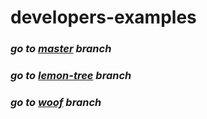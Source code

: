 # developers-examples

### *go to [master](https://github.com/fekri86114/developers-examples/tree/master) branch*

### *go to [lemon-tree](https://github.com/fekri86114/developers-examples/tree/lemon-tree) branch*

### *go to [woof](https://github.com/fekri86114/developers-examples/tree/woof) branch*
